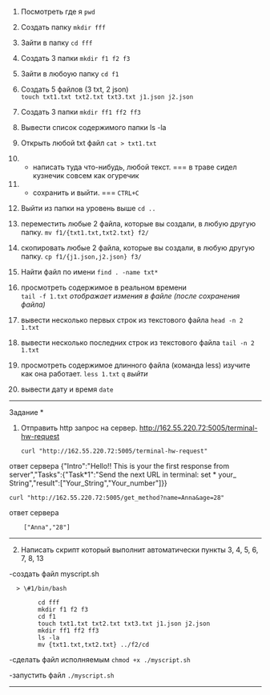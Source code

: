 1. Посмотреть где я
   `pwd`
2. Создать папку
   `mkdir fff`
3. Зайти в папку
   `cd fff`
4. Создать 3 папки
   `mkdir f1 f2 f3`
5. Зайти в любоую папку
   `cd f1`
6. Создать 5 файлов (3 txt, 2 json)  
   `touch txt1.txt txt2.txt txt3.txt j1.json j2.json`
7. Создать 3 папки
   `mkdir ff1 ff2 ff3`
8. Вывести список содержимого папки
   ls -la
9. Открыть любой txt файл
   `cat > txt1.txt`
10. - написать туда что-нибудь, любой текст. ===
            в траве
            сидел
            кузнечик
            совсем
            как огуречик

11. - сохранить и выйти. ===
      `CTRL+C`
12. Выйти из папки на уровень выше
    `cd ..`
13. переместить любые 2 файла, которые вы создали, в любую другую папку.
    `mv f1/{txt1.txt,txt2.txt} f2/`
14. скопировать любые 2 файла, которые вы создали, в любую другую папку.
    `cp f1/{j1.json,j2.json} f3/`
15. Найти файл по имени
    `find . -name txt*`
16. просмотреть содержимое в реальном времени  
    `tail -f 1.txt` _отображает измения в файле (после сохранения файла)_
17. вывести несколько первых строк из текстового файла
    `head -n 2 1.txt`
18. вывести несколько последних строк из текстового файла
    `tail -n 2 1.txt`
19. просмотреть содержимое длинного файла (команда less) изучите как она работает.
    `less 1.txt`
    `q` _выйти_
20. вывести дату и время
    `date`

---

Задание \*

1. Отправить http запрос на сервер.
   http://162.55.220.72:5005/terminal-hw-request
   
   `curl "http://162.55.220.72:5005/terminal-hw-request"`

ответ сервера
      {"Intro":"Hello!! This is your the first response from server","Tasks":{"Task*1":"Send the next URL in terminal: set * your\_ String","result":["Your_String","Your_number"]}}

`curl "http://162.55.220.72:5005/get_method?name=Anna&age=28"`

ответ сервера

        ["Anna","28"]

---

2. Написать скрипт который выполнит автоматически пункты 3, 4, 5, 6, 7, 8, 13

-создать файл
myscript.sh

      > \#1/bin/bash

            cd fff
            mkdir f1 f2 f3
            cd f1
            touch txt1.txt txt2.txt txt3.txt j1.json j2.json
            mkdir ff1 ff2 ff3
            ls -la
            mv {txt1.txt,txt2.txt} ../f2/cd

-сделать файл исполняемым
`chmod +x ./myscript.sh`

-запустить файл
`./myscript.sh`

---
